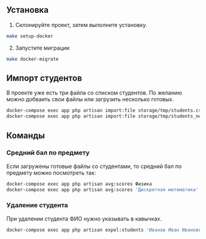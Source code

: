 ## Установка

1. Склонируйте проект, затем выполните установку.
```sh
make setup-docker
```
2. Запустите миграции
```sh
make docker-migrate
```

## Импорт студентов
В проекте уже есть три файла со списком студентов. По желанию можно добваить свои файлы или загрузить несколько готовых.
```sh
docker-compose exec app php artisan import:file storage/tmp/students.csv
docker-compose exec app php artisan import:file storage/tmp/students_new.csv
```

## Команды

### Средний бал по предмету
Если загружены готовые файлы со студентами, то средний бал по предмету можно посмотреть так:
```sh
docker-compose exec app php artisan avg:scores Физика
docker-compose exec app php artisan avg:scores 'Дискретная математика'
```
### Удаление студента
При удалении студента ФИО нужно указывать в кавычках.
```sh
docker-compose exec app php artisan expel:students 'Иванов Иван Иванович'
```
